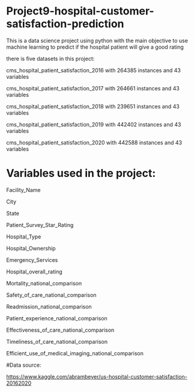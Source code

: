 # Project9-hospital-customer-satisfaction-prediction

This is a data science project using python with the main objective to use machine learning to predict if the hospital patient will give a good rating

there is five datasets in this project:

cms_hospital_patient_satisfaction_2016 with 264385 instances and 43 variables

cms_hospital_patient_satisfaction_2017 with 264661 instances and 43 variables

cms_hospital_patient_satisfaction_2018 with 239651 instances and 43 variables

cms_hospital_patient_satisfaction_2019 with 442402 instances and 43 variables

cms_hospital_patient_satisfaction_2020 with 442588 instances and 43 variables

# Variables used in the project:

Facility_Name

City

State

Patient_Survey_Star_Rating

Hospital_Type

Hospital_Ownership

Emergency_Services

Hospital_overall_rating

Mortality_national_comparison

Safety_of_care_national_comparison

Readmission_national_comparison

Patient_experience_national_comparison

Effectiveness_of_care_national_comparison

Timeliness_of_care_national_comparison

Efficient_use_of_medical_imaging_national_comparison

#Data source:

https://www.kaggle.com/abrambeyer/us-hospital-customer-satisfaction-20162020
